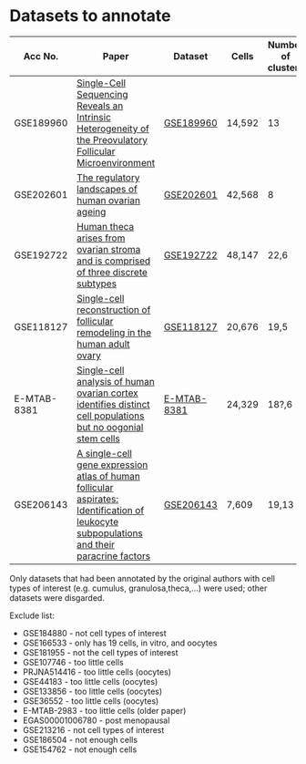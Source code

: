 # Datasets to annotate

| Acc No.     | Paper                                                                               | Dataset                                                                   | Cells  | Number of clusters | Github                                                                           | Done?              |
|-------------|-------------------------------------------------------------------------------------|-------------------------------------------------------------------------------|--------|--------------------|----------------------------------------------------------------------------------|--------------------|
| GSE189960   | [Single-Cell Sequencing Reveals an Intrinsic Heterogeneity of the Preovulatory Follicular Microenvironment](https://pubmed.ncbi.nlm.nih.gov/35204732/)                                           | [GSE189960](https://www.ncbi.nlm.nih.gov/geo/query/acc.cgi?acc=GSE189960)                  | 14,592 | 13                 | -                                                                                |                    |
| GSE202601   | [The regulatory landscapes of human ovarian ageing](https://www.biorxiv.org/content/biorxiv/early/2022/05/19/2022.05.18.492547.full.pdf) | [GSE202601](https://www.ncbi.nlm.nih.gov/geo/query/acc.cgi?acc=GSE202601)                  | 42,568 | 8                  | https://github.com/ChenJin2020/The-regulatory-landscapes-of-human-ovarian-ageing |                    |
| GSE192722   | [Human theca arises from ovarian stroma and is comprised of three discrete subtypes](https://www.nature.com/articles/s42003-022-04384-8)                                 | [GSE192722](https://www.ncbi.nlm.nih.gov/geo/query/acc.cgi?acc=GSE192722)                  | 48,147 | 22,6               | https://www.ncbi.nlm.nih.gov/geo/query/acc.cgi?acc=GSE192722                     |                    |
| GSE118127   | [Single-cell reconstruction of follicular remodeling in the human adult ovary](https://www.ncbi.nlm.nih.gov/pmc/articles/PMC6639403/)                               | [GSE118127](https://www.ncbi.nlm.nih.gov/geo/query/acc.cgi?acc=GSE118127)                  | 20,676 | 19,5               | https://github.com/johnmous/singleCell                                           |                    |
| E-MTAB-8381 | [Single-cell analysis of human ovarian cortex identifies distinct cell populations but no oogonial stem cells](https://www.nature.com/articles/s41467-020-14936-3#data-availability)                | [E-MTAB-8381](https://www.ebi.ac.uk/gxa/sc/experiments/E-MTAB-8381/downloads?ref=biostudies) | 24,329 | 18?,6              | https://github.com/wagmag/SingleCellOvary/tree/master                            | Do last. BAM files |
| GSE206143   | [A single-cell gene expression atlas of human follicular aspirates: Identification of leukocyte subpopulations and their paracrine factors](https://faseb.onlinelibrary.wiley.com/doi/10.1096/fj.202201746RR)                    | [GSE206143](https://www.ncbi.nlm.nih.gov/geo/query/acc.cgi?acc=GSE206143)                  | 7,609   | 19,13              | https://github.com/nurungji82/scRNA-seq_of_IVF_samples                           |                    |

Only datasets that had been annotated by the original authors with cell types of interest (e.g. cumulus, granulosa,theca,...) were used; other datasets were disgarded.

Exclude list:
- GSE184880 - not cell types of interest
- GSE166533 - only has 19 cells, in vitro, and oocytes
- GSE181955 - not the cell types of interest
- GSE107746 - too little cells
- PRJNA514416 - too little cells (oocytes)
- GSE44183 - too little cells (oocytes)
- GSE133856 - too little cells (oocytes)
- GSE36552 - too little cells (oocytes)
- E-MTAB-2983 - too little cells (older paper)
- EGAS00001006780 - post menopausal
- GSE213216 - not cell types of interest
- GSE186504 - not enough cells
- GSE154762 - not enough cells
